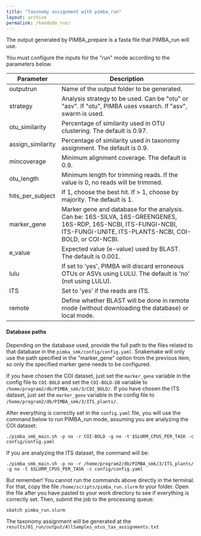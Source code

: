 ```yaml
---
title: "Taxonomy assignment with pimba_run"
layout: archive
permalink: /handsOn_run/
---  
```


The output generated by PIMBA_prepare is a fasta file that PIMBA_run will use.

You must configure the inputs for the "run" mode according to the parameters below.

| Parameter | Description |
| ----------- | ----------- |
| outputrun            | Name of the output folder to be generated.                                                        |
| strategy             | Analysis strategy to be used. Can be "otu" or "asv". If "otu", PIMBA uses vsearch. If "asv", swarm is used. |
| otu_similarity       | Percentage of similarity used in OTU clustering. The default is 0.97.                            |
| assign_similarity    | Percentage of similarity used in taxonomy assignment. The default is 0.9.                       |
| mincoverage          | Minimum alignment coverage. The default is 0.9.                                              |
| otu_length           | Minimum length for trimming reads. If the value is 0, no reads will be trimmed.                 |
| hits_per_subject     | If 1, choose the best hit. If > 1, choose by majority. The default is 1.                        |
| marker_gene          | Marker gene and database for the analysis. Can be: 16S-SILVA, 16S-GREENGENES, 16S-RDP, 16S-NCBI, ITS-FUNGI-NCBI, ITS-FUNGI-UNITE, ITS-PLANTS-NCBI, COI-BOLD, or COI-NCBI. |
| e_value              | Expected value (e-value) used by BLAST. The default is 0.001.                                  |
| lulu                 | If set to 'yes', PIMBA will discard erroneous OTUs or ASVs using LULU. The default is 'no' (not using LULU). |
| ITS                  | Set to 'yes' if the reads are ITS.                                                               |
| remote | Define whether BLAST will be done in remote mode (without downloading the database) or local mode. |


#### Database paths
Depending on the database used, provide the full path to the files related to that database in the `pimba_smk/config/config.yaml`. Snakemake will only use the path specified in the "marker_gene" option from the previous item, so only the specified marker gene needs to be configured.

If you have chosen the COI dataset, just set the `marker_gene` variable in the config file to `COI-BOLD` and set the `COI-BOLD-DB` variable to `/home/program2/db/PIMBA_smk/3/COI_BOLD/`.
If you have chosen the ITS dataset, just set the `marker_gene` variable in the config file to `/home/program2/db/PIMBA_smk/3/ITS_plants/`.

After everything is correctly set in the `config.yaml` file, you will use the command below to run PIMBA_run mode, assuming you are analyzing the COI dataset:

```console
./pimba_smk_main.sh -p no -r COI-BOLD -g no -t $SLURM_CPUS_PER_TASK -c config/config.yaml
```

If you are analyzing the ITS dataset, the command will be:
```console
./pimba_smk_main.sh -p no -r /home/program2/db/PIMBA_smk/3/ITS_plants/ -g no -t $SLURM_CPUS_PER_TASK -c config/config.yaml
```

But remember! You cannot run the commands above directly in the terminal. For that, copy the file `/home/scripts/pimba_run.slurm` to your folder. Open the file after you have pasted to your work directory to see if everything is correctly set. Then, submit the job to the processing queue:

```console
sbatch pimba_run.slurm
```

The taxonomy assignment will be generated at the `results/01_run/output/AllSamples_otus_tax_assignments.txt`
 
  
